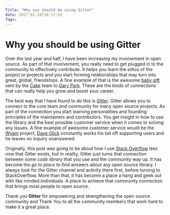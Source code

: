 ```yaml
---
Title: "Why you should be using Gitter"
date: 2017-02-28T18:17:53
Tags: 
---
```

# Why you should be using Gitter

Over the last year and half, I have been increasing my involvement in open source. As part of that involvement, you really need to get plugged in to the community to effectively contribute. It helps you learn the *ethos* of the project or projects and you start forming relationships that may turn into great, global, friendships. A fine example of that is the awesome [baby gift](https://twitter.com/gep13/status/835539880914612224) sent by the [Cake](http://cakebuild.net/) team to [Gary Park](http://www.gep13.co.uk/). These are the kinds of connections that can really help you grow and boost your career.  

The best way that I have found to do this is [Gitter](https://gitter.im). Gitter allows you to connect to the core team and community for many open source projects. As part of the connection you start learning personalities and founding principles of the maintainers and contributors. You get insight in how to use the library and the best possible customer service when it comes to solving any issues. A fine example of awesome customer service would be the [Wyam](https://wyam.io/) project, [Dave Glick](https://daveaglick.com/) constantly works his tail off supporting users and he leaves no inquiry unanswered.

Originally, this post was going to be about how I use [Stack Overflow](http://stackoverflow.com/) less now that Gitter exists, but in reality, Gitter just turns that connection between *some code library* that you use and the community way up. It has become the *go to place* to find answers about any open source library. I always look for the Gitter channel and activity there first, before turning to StackOverflow. More than that, it has become a place a hang and geek out with like minded individuals. A place to achieve that community connection that brings most people to open source.

Thank you **Gitter** for empowering and strengthening the open source community and Thank You to all the community members that work hard to make it a great place. 
